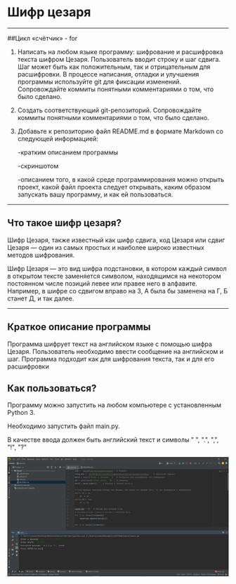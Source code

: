 # Шифр цезаря

---

##Цикл «счётчик» - for

1. Написать на любом языке программу: шифрование и расшифровка текста шифром Цезаря. Пользователь вводит строку и шаг сдвига. Шаг может быть как положительным, так и отрицательным для расшифровки. 
В процессе написания, отладки и улучшения программы используйте git для фиксации изменений. Сопровождайте коммиты понятными комментариями о том, что было сделано.

2. Создать соответствующий git-репозиторий. Сопровождайте коммиты понятными комментариями о том, что было сделано.

3. Добавьте к репозиторию файл README.md в формате Markdown со следующей информацией:

    -кратким описанием программы

    -скриншотом

    -описанием того, в какой среде программирования можно открыть проект, какой файл проекта следует открывать, каким образом запускать вашу программу, и как ей пользоваться.
 ---

## Что такое шифр цезаря?
Шифр Цезаря, также известный как шифр сдвига, код Цезаря или сдвиг Цезаря — один из самых простых и наиболее широко известных методов шифрования.

Шифр Цезаря — это вид шифра подстановки, в котором каждый символ в открытом тексте заменяется символом, находящимся на некотором постоянном числе позиций левее или правее него в алфавите. Например, в шифре со сдвигом вправо на 3, А была бы заменена на Г, Б станет Д, и так далее.

---

## Краткое описание программы

Программа шифрует текст на английском языке с помощью шифра Цезаря.
Пользователь необходимо ввести сообщение на английском и шаг.
Программа подходит как для шифрования текста, так и для его расшифровки

## Как пользоваться?

Программу можно запустить на любом компьютере с установленным Python 3.

Необходимо запустить файл main.py.

В качестве ввода должен быть английский текст и символы " ", ".", ",", "!", "?"

![screenshot](https://github.com/Racozoid/Caesar/blob/main/screenshot.PNG?raw=true "Shh")



